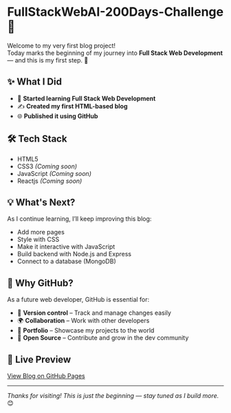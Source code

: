 # FullStackWebAI-200Days-Challenge 🚀

Welcome to my very first blog project!  
Today marks the beginning of my journey into **Full Stack Web Development** — and this is my first step. 🎉

## ✨ What I Did

- 📅 **Started learning Full Stack Web Development**
- ✍️ **Created my first HTML-based blog**
- 🌐 **Published it using GitHub**

## 🛠 Tech Stack

- HTML5  
- CSS3 *(Coming soon)*  
- JavaScript *(Coming soon)*
- Reactjs *(Coming soon)*

## 💡 What's Next?

As I continue learning, I’ll keep improving this blog:
- Add more pages
- Style with CSS
- Make it interactive with JavaScript
- Build backend with Node.js and Express
- Connect to a database (MongoDB)

## 💎 Why GitHub?

As a future web developer, GitHub is essential for:
- 🧠 **Version control** – Track and manage changes easily
- 🌍 **Collaboration** – Work with other developers
- 💼 **Portfolio** – Showcase my projects to the world
- 🔄 **Open Source** – Contribute and grow in the dev community

## 🔗 Live Preview

[View Blog on GitHub Pages](https://github.com/ismack001/Full-Stack-Developer/)

---

_Thanks for visiting! This is just the beginning — stay tuned as I build more._ 😊
